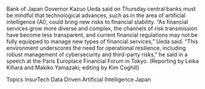 Bank of Japan Governor Kazuo Ueda said on Thursday central banks must be mindful that technological advances, such as in the area of artificial intelligence (AI), could bring new risks to financial stability.
“As financial services grow more diverse and complex, the channels of risk transmission have become less transparent, and current financial regulations may not be fully equipped to manage new types of financial services,” Ueda said.
“This environment underscores the need for operational resilience, including robust management of cybersecurity and third-party risks,” he said in a speech at the Paris Europlace Financial Forum in Tokyo.
(Reporting by Leika Kihara and Makiko Yamazaki; editing by Kim Coghill)

Topics
InsurTech
Data Driven
Artificial Intelligence
Japan
